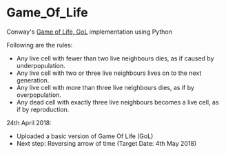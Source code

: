 # Game_Of_Life
Conway's [Game of Life, GoL](https://en.wikipedia.org/wiki/Conway%27s_Game_of_Life) implementation using Python

Following are the rules:

* Any live cell with fewer than two live neighbours dies, as if caused by underpopulation.
* Any live cell with two or three live neighbours lives on to the next generation.
* Any live cell with more than three live neighbours dies, as if by overpopulation.
* Any dead cell with exactly three live neighbours becomes a live cell, as if by reproduction.

 24th April 2018: 

* Uploaded a basic version of Game Of Life (GoL)
* Next step: Reversing arrow of time (Target Date: 4th May 2018)
